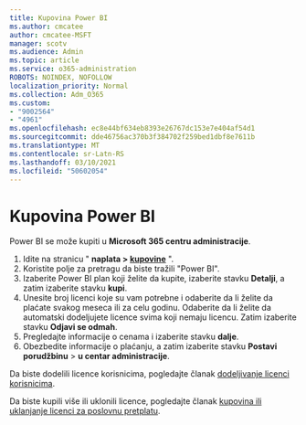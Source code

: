 ```yaml
---
title: Kupovina Power BI
ms.author: cmcatee
author: cmcatee-MSFT
manager: scotv
ms.audience: Admin
ms.topic: article
ms.service: o365-administration
ROBOTS: NOINDEX, NOFOLLOW
localization_priority: Normal
ms.collection: Adm_O365
ms.custom:
- "9002564"
- "4961"
ms.openlocfilehash: ec8e44bf634eb8393e26767dc153e7e404af54d1
ms.sourcegitcommit: dde46756ac370b3f384702f259bed1dbf8e7611b
ms.translationtype: MT
ms.contentlocale: sr-Latn-RS
ms.lasthandoff: 03/10/2021
ms.locfileid: "50602054"
---
```

# <a name="purchase-power-bi"></a>Kupovina Power BI

Power BI se može kupiti u **Microsoft 365 centru administracije**.

1. Idite na stranicu " **naplata > [kupovine](https://go.microsoft.com/fwlink/p/?linkid=868433)** ".
2. Koristite polje za pretragu da biste tražili "Power BI".
3. Izaberite Power BI plan koji želite da kupite, izaberite stavku **Detalji**, a zatim izaberite stavku **kupi**.
4. Unesite broj licenci koje su vam potrebne i odaberite da li želite da plaćate svakog meseca ili za celu godinu. Odaberite da li želite da automatski dodeljujete licence svima koji nemaju licencu. Zatim izaberite stavku **Odjavi se odmah**.
5. Pregledajte informacije o cenama i izaberite stavku **dalje**.
6. Obezbedite informacije o plaćanju, a zatim izaberite stavku **Postavi porudžbinu**  >  **u centar administracije**.

Da biste dodelili licence korisnicima, pogledajte članak [dodeljivanje licenci korisnicima](https://docs.microsoft.com/microsoft-365/admin/manage/assign-licenses-to-users).

Da biste kupili više ili uklonili licence, pogledajte članak [kupovina ili uklanjanje licenci za poslovnu pretplatu](https://docs.microsoft.com/microsoft-365/commerce/licenses/buy-licenses).